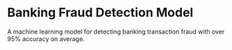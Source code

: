 # Banking Fraud Detection Model
A machine learning model  for detecting banking transaction fraud with over 95% accuracy on average.

